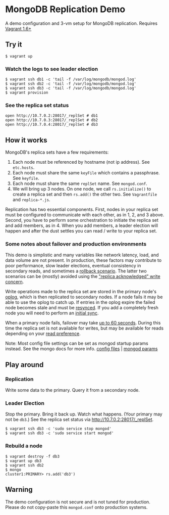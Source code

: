 # MongoDB Replication Demo

A demo configuration and 3-vm setup for MongoDB replication. Requires [Vagrant 1.6+](http://www.vagrantup.com/)

## Try it

    $ vagrant up

### Watch the logs to see leader election

    $ vagrant ssh db1 -c 'tail -f /var/log/mongodb/mongod.log'
    $ vagrant ssh db2 -c 'tail -f /var/log/mongodb/mongod.log'
    $ vagrant ssh db3 -c 'tail -f /var/log/mongodb/mongod.log'
    $ vagrant provision

### See the replica set status

    open http://10.7.0.2:28017/_replSet # db1
    open http://10.7.0.3:28017/_replSet # db2
    open http://10.7.0.4:28017/_replSet # db3

## How it works

MongoDB's replica sets have a few requirements:

1. Each node must be referenced by hostname (not ip address). See `etc.hosts`.
2. Each node must share the same `keyFile` which contains a passphrase. See `keyfile`.
3. Each node must share the same `replSet` name. See `mongod.conf`.
4. We will bring up 3 nodes. On one node, we call `rs.initialize()` to create a replica set and then `rs.add()` the other two. See `Vagrantfile` and `replica-*.js`.

Replication has two essential components. First, nodes in your replica set must be configured to communicate with each other, as in 1, 2, and 3 above. Second, you have to perform some orchestration to initiate the replica set and add members, as in 4. When you add members, a leader election will happen and after the dust settles you can read / write to your replica set.

### Some notes about failover and production environments

This demo is simplistic and many variables like network latency, load, and data volume are not present. In production, these factors may contribute to poor performance, slow leader elections, eventual consistency in secondary reads, and sometimes a [rollback scenario](http://docs.mongodb.org/manual/core/replica-set-rollbacks/). The latter two scenarios can be (mostly) avoided using the ["replica acknowledged" write concern](http://docs.mongodb.org/manual/core/write-concern/#write-concern-replica-acknowledged).

Write operations made to the replica set are stored in the primary node's [oplog](http://docs.mongodb.org/manual/core/replica-set-oplog/), which is then replicated to secondary nodes. If a node fails it may be able to use the oplog to catch up. If entries in the oplog expire the failed node becomes stale and must be [resynced](http://docs.mongodb.org/manual/tutorial/resync-replica-set-member/). If you add a completely fresh node you will need to perform an [initial sync](http://docs.mongodb.org/manual/core/replica-set-sync/).

When a primary node fails, failover may take [up to 60 seconds](http://docs.mongodb.org/manual/faq/replica-sets/#how-long-does-replica-set-failover-take). During this time the replica set is not available for writes, but may be available for reads depending on your [read preference](http://docs.mongodb.org/manual/reference/read-preference/).

Note: Most config file settings can be set as mongod startup params instead. See the mongo docs for more info. [config files](http://docs.mongodb.org/manual/reference/configuration-options/) | [mongod params](http://docs.mongodb.org/manual/reference/program/mongod/)

## Play around

### Replication

Write some data to the primary. Query it from a secondary node.

### Leader Election

Stop the primary. Bring it back up. Watch what happens. (Your primary may not be `db3`.) See the replica set status via <http://10.7.0.2:28017/_replSet>.

    $ vagrant ssh db3 -c 'sudo service stop mongod'
    $ vagrant ssh db3 -c 'sudo service start mongod'

### Rebuild a node

    $ vagrant destroy -f db3
    $ vagrant up db3
    $ vagrant ssh db2
    $ mongo
    cluster1:PRIMARY> rs.add('db3')

## Warning

The demo configuration is not secure and is not tuned for production. Please do not copy-paste this `mongod.conf` onto production systems.